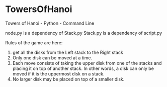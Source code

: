 # TowersOfHanoi
Towers of Hanoi - Python - Command Line

node.py is a dependency of Stack.py
Stack.py is a dependency of script.py

Rules of the game are here:
1) get all the disks from the Left stack to the Right stack
2) Only one disk can be moved at a time.
3) Each move consists of taking the upper disk from one of the stacks and placing it on top of another stack. 
In other words, a disk can only be moved if it is the uppermost disk on a stack.
4) No larger disk may be placed on top of a smaller disk.
